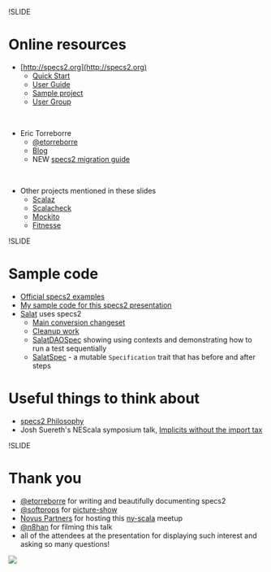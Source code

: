 !SLIDE

# Online resources

- [http://specs2.org](http://specs2.org)
    - [Quick Start](http://etorreborre.github.com/specs2/guide/org.specs2.guide.QuickStart.html)
    - [User Guide](http://etorreborre.github.com/specs2/guide/org.specs2.UserGuide.html)
    - [Sample project](https://github.com/etorreborre/specs2-test)
    - [User Group](http://groups.google.com/group/specs2-users)
<br/>

- Eric Torreborre
    - [@etorreborre](http://twitter.com/#!/etorreborre)
    - [Blog](http://etorreborre.blogspot.com/)
    - <span class="new">NEW</span> [specs2 migration guide](http://etorreborre.blogspot.com/2011/05/specs2-migration-guide.html)
<br/>

- Other projects mentioned in these slides
    - [Scalaz](https://github.com/scalaz/scalaz)
    - [Scalacheck](http://code.google.com/p/scalacheck/)
    - [Mockito](http://mockito.org/)
    - [Fitnesse](http://fitnesse.org/)

!SLIDE

# Sample code

- [Official specs2 examples](https://github.com/etorreborre/specs2/tree/1.3/src/test/scala/org/specs2/examples)
- [My sample code for this specs2 presentation](https://github.com/rktoomey/specs2-examples)
- [Salat](https://github.com/novus/salat) uses specs2
    - [Main conversion changeset](https://github.com/novus/salat/commit/493247fb8d9d5eeafb50f44fbceab1a0e6107af5)
    - [Cleanup work](https://github.com/novus/salat/commit/8903b1cf53c059208edff21d0b1737c0a40ad845)
    - [SalatDAOSpec](https://github.com/novus/salat/blob/master/salat-core/src/test/scala/com/novus/salat/test/dao/SalatDAOSpec.scala) showing using contexts and demonstrating how to run a test sequentially
    - [SalatSpec](https://github.com/novus/salat/blob/master/salat-core/src/test/scala/com/novus/salat/test/SalatSpec.scala) - a mutable ``Specification`` trait that has before and after steps

# Useful things to think about

- [specs2 Philosophy](http://etorreborre.github.com/specs2/guide/org.specs2.guide.Philosophy.html)
- Josh Suereth's NEScala symposium talk, [Implicits without the import tax](http://bit.ly/ev3qeS)

!SLIDE

# Thank you

- [@etorreborre](http://twitter.com/#!/etorreborre) for writing and beautifully documenting specs2
- [@softprops](http://twitter.com/softprops) for [picture-show](https://github.com/softprops/picture-show)
- [Novus Partners](http://www.novus.com) for hosting this [ny-scala](http://www.meetup.com/ny-scala/) meetup
- [@n8han](http://twitter.com/#!/n8han) for filming this talk
- all of the attendees at the presentation for displaying such interest and asking so many questions!

<img class="logo" src="/img/novus-logo.gif" />
